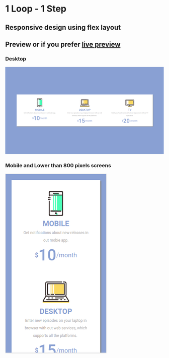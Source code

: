 # 1 Loop - 1 Step

## Responsive design using flex layout

## Preview or if you prefer [live preview](https://luanraithz.github.io/frontend-challenges/frontloops/1-loop/1-step/src/index.html)

### Desktop

![Desktop](src/img/desktop.png)

### Mobile and Lower than 800 pixels screens

![Mobile](src/img/mobile.png)